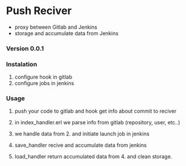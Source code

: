 # Push Reciver
- proxy between Gitlab and Jenkins
- storage and accumulate data from Jenkins

### Version 0.0.1

### Instalation
1. configure hook in gitlab
2. configure jobs in jenkins

### Usage
1. push your code to gitlab and hook get info about commit to reciver
2. in index_handler.erl we parse info from gitlab (repository, user, etc..)
3. we handle data from 2. and initiate launch job in jenkins

4. save_handler recive and accumulate data from jenkins
5. load_handler return accumulated data from 4. and clean storage.